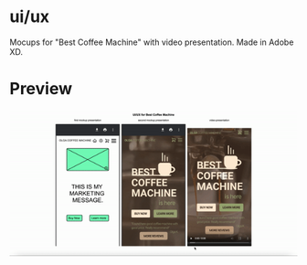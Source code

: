 # ui/ux

Mocups for "Best Coffee Machine" with video presentation. Made in Adobe XD.

# Preview

![](./images/preview.gif)
